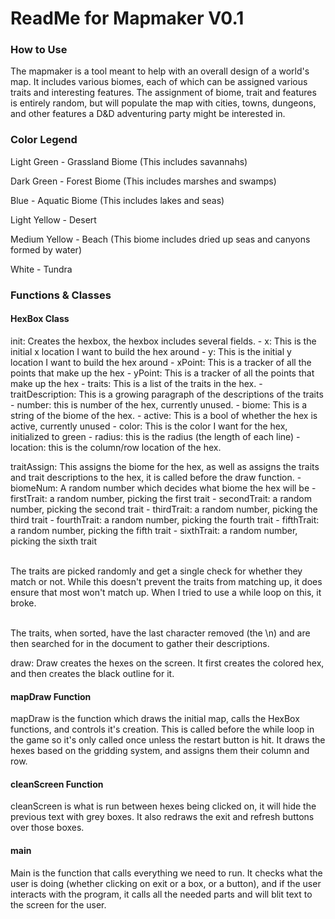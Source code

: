 <h1>ReadMe for Mapmaker V0.1</h1>

<h3>How to Use</h3>
<p>The mapmaker is a tool meant to help with an overall design of a world's map. It includes various biomes, each of which can be assigned various traits and interesting features. The assignment of biome, trait and features is entirely random, but will populate the map with cities, towns, dungeons, and other features a D&D adventuring party might be interested in.</p>

<h3>Color Legend</h3>
<p>Light Green - Grassland Biome (This includes savannahs)</p>
<p>Dark Green - Forest Biome (This includes marshes and swamps)</p>
<p>Blue - Aquatic Biome (This includes lakes and seas)</p>
<p>Light Yellow - Desert</p>
<p>Medium Yellow - Beach (This biome includes dried up seas and canyons formed by water)</p>
<p>White - Tundra</p>

<h3>Functions & Classes</h3>

<h4>HexBox Class</h4>
<p>init: Creates the hexbox, the hexbox includes several fields.
- x: This is the initial x location I want to build the hex around
- y: This is the initial y location I want to build the hex around
- xPoint: This is a tracker of all the points that make up the hex
- yPoint: This is a tracker of all the points that make up the hex
- traits: This is a list of the traits in the hex.
- traitDescription: This is a growing paragraph of the descriptions of the traits
- number: this is number of the hex, currently unused.
- biome: This is a string of the biome of the hex.
- active: This is a bool of whether the hex is active, currently unused
- color: This is the color I want for the hex, initialized to green
- radius: this is the radius (the length of each line)
- location: this is the column/row location of the hex.
</p>
<p>traitAssign: This assigns the biome for the hex, as well as assigns the traits and trait descriptions to the hex, it is called before the draw function.
- biomeNum: A random number which decides what biome the hex will be
- firstTrait: a random number, picking the first trait
- secondTrait: a random number, picking the second trait
- thirdTrait: a random number, picking the third trait
- fourthTrait: a random number, picking the fourth trait
- fifthTrait: a random number, picking the fifth trait
- sixthTrait: a random number, picking the sixth trait

</br> The traits are picked randomly and get a single check for whether they match or not. While this doesn't prevent the traits from matching up, it does ensure that most won't match up. When I tried to use a while loop on this, it broke.

</br> The traits, when sorted, have the last character removed (the \n) and are then searched for in the document to gather their descriptions.</p>
<p>draw: Draw creates the hexes on the screen. It first creates the colored hex, and then creates the black outline for it.</p>

<h4>mapDraw Function</h4>
<p>mapDraw is the function which draws the initial map, calls the HexBox functions, and controls it's creation. This is called before the while loop in the game so it's only called once unless the restart button is hit. It draws the hexes based on the gridding system, and assigns them their column and row.</p>

<h4>cleanScreen Function</h4>
<p>cleanScreen is what is run between hexes being clicked on, it will hide the previous text with grey boxes. It also redraws the exit and refresh buttons over those boxes.</p>

<h4>main</h4>
<p> Main is the function that calls everything we need to run. It checks what the user is doing (whether clicking on exit or a box, or a button), and if the user interacts with the program, it calls all the needed parts and will blit text to the screen for the user.</p>
